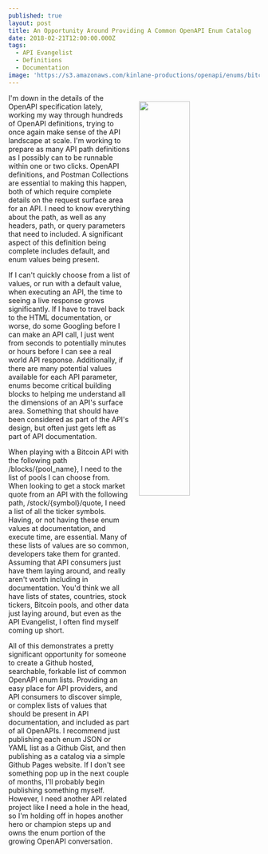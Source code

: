 ```yaml
---
published: true
layout: post
title: An Opportunity Around Providing A Common OpenAPI Enum Catalog
date: 2018-02-21T12:00:00.000Z
tags:
  - API Evangelist
  - Definitions
  - Documentation
image: 'https://s3.amazonaws.com/kinlane-productions/openapi/enums/bitcoin-pools.png'
---
```

<p><img src="https://s3.amazonaws.com/kinlane-productions/openapi/enums/bitcoin-pools.png" align="right" width="45%" style="padding: 15px;" /></p>I'm down in the details of the OpenAPI specification lately, working my way through hundreds of OpenAPI definitions, trying to once again make sense of the API landscape at scale. I'm working to prepare as many API path definitions as I possibly can to be runnable within one or two clicks. OpenAPI definitions, and Postman Collections are essential to making this happen, both of which require complete details on the request surface area for an API. I need to know everything about the path, as well as any headers, path, or query parameters that need to included. A significant aspect of this definition being complete includes default, and enum values being present.

If I can't quickly choose from a list of values, or run with a default value, when executing an API, the time to seeing a live response grows significantly. If I have to travel back to the HTML documentation, or worse, do some Googling before I can make an API call, I just went from seconds to potentially minutes or hours before I can see a real world API response. Additionally, if there are many potential values available for each API parameter, enums become critical building blocks to helping me understand all the dimensions of an API's surface area. Something that should have been considered as part of the API's design, but often just gets left as part of API documentation.

When playing with a Bitcoin API with the following path /blocks/{pool_name}, I need to the list of pools I can choose from. When looking to get a stock market quote from an API with the following path, /stock/{symbol}/quote, I need a list of all the ticker symbols. Having, or not having these enum values at documentation, and execute time, are essential. Many of these lists of values are so common, developers take them for granted. Assuming that API consumers just have them laying around, and really aren't worth including in documentation. You'd think we all have lists of states, countries, stock tickers, Bitcoin pools, and other data just laying around, but even as the API Evangelist, I often find myself coming up short.

All of this demonstrates a pretty significant opportunity for someone to create a Github hosted, searchable, forkable list of common OpenAPI enum lists. Providing an easy place for API providers, and API consumers to discover simple, or complex lists of values that should be present in API documentation, and included as part of all OpenAPIs. I recommend just publishing each enum JSON or YAML list as a Github Gist, and then publishing as a catalog via a simple Github Pages website. If I don't see something pop up in the next couple of months, I'll probably begin publishing something myself. However, I need another API related project like I need a hole in the head, so I'm holding off in hopes another hero or champion steps up and owns the enum portion of the growing OpenAPI conversation.
